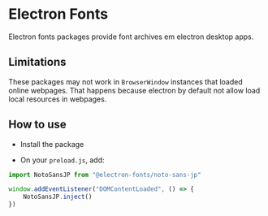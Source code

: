 # Electron Fonts

Electron fonts packages provide font archives em electron desktop apps.

## Limitations

These packages may not work in `BrowserWindow` instances that loaded online webpages. That happens because electron by default not allow load local resources in webpages.

## How to use

* Install the package

* On your `preload.js`, add:

```ts
import NotoSansJP from "@electron-fonts/noto-sans-jp"

window.addEventListener("DOMContentLoaded", () => {
    NotoSansJP.inject()
})
```